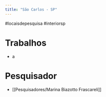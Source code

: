 ```yaml
---
title: "São Carlos - SP"
---
```


#locaisdepesquisa #interiorsp 

# Trabalhos
- a

# Pesquisador
- [[Pesquisadores/Marina Biazotto Frascareli]]